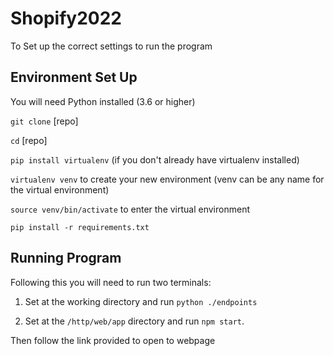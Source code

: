 # Shopify2022

To Set up the correct settings to run the program

## Environment Set Up

You will need Python installed (3.6 or higher)

`git clone` [repo]
  
`cd` [repo]
  
`pip install virtualenv` (if you don't already have virtualenv installed)
  
`virtualenv venv` to create your new environment (venv can be any name for the virtual environment)
  
`source venv/bin/activate` to enter the virtual environment
  
`pip install -r requirements.txt`  
  
## Running Program
  
Following this you will need to run two terminals:
  
1. Set at the working directory and run `python ./endpoints`
  
2. Set at the `/http/web/app` directory and run `npm start`. 
  
Then follow the link provided to open to webpage
  
